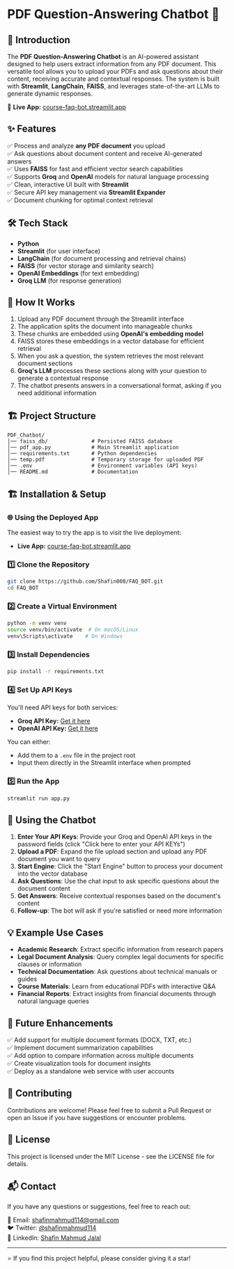 # PDF Question-Answering Chatbot 🤖

## 📌 Introduction
The **PDF Question-Answering Chatbot** is an AI-powered assistant designed to help users extract information from any PDF document. This versatile tool allows you to upload your PDFs and ask questions about their content, receiving accurate and contextual responses. The system is built with **Streamlit**, **LangChain**, **FAISS**, and leverages state-of-the-art LLMs to generate dynamic responses.

🔗 **Live App:** [course-faq-bot.streamlit.app](https://course-faq-bot.streamlit.app/)

## ✨ Features
✅ Process and analyze **any PDF document** you upload\
✅ Ask questions about document content and receive AI-generated answers\
✅ Uses **FAISS** for fast and efficient vector search capabilities\
✅ Supports **Groq** and **OpenAI** models for natural language processing\
✅ Clean, interactive UI built with **Streamlit**\
✅ Secure API key management via **Streamlit Expander**\
✅ Document chunking for optimal context retrieval

## 🛠️ Tech Stack
- **Python**  
- **Streamlit** (for user interface)  
- **LangChain** (for document processing and retrieval chains)  
- **FAISS** (for vector storage and similarity search)  
- **OpenAI Embeddings** (for text embedding)
- **Groq LLM** (for response generation)

## 🚀 How It Works
1. Upload any PDF document through the Streamlit interface
2. The application splits the document into manageable chunks
3. These chunks are embedded using **OpenAI's embedding model**
4. FAISS stores these embeddings in a vector database for efficient retrieval
5. When you ask a question, the system retrieves the most relevant document sections
6. **Groq's LLM** processes these sections along with your question to generate a contextual response
7. The chatbot presents answers in a conversational format, asking if you need additional information

## 🏗️ Project Structure
```
PDF_Chatbot/
│── faiss_db/              # Persisted FAISS database
│── pdf_app.py             # Main Streamlit application
│── requirements.txt       # Python dependencies
│── temp.pdf               # Temporary storage for uploaded PDF
│── .env                   # Environment variables (API keys)
│── README.md              # Documentation
```

## 🏗️ Installation & Setup

### 🌐 Using the Deployed App
The easiest way to try the app is to visit the live deployment:
- **Live App:** [course-faq-bot.streamlit.app](https://course-faq-bot.streamlit.app/)

### 1️⃣ Clone the Repository
```bash
git clone https://github.com/Shafin008/FAQ_BOT.git
cd FAQ_BOT
```

### 2️⃣ Create a Virtual Environment
```bash
python -m venv venv
source venv/bin/activate  # On macOS/Linux
venv\Scripts\activate    # On Windows
```

### 3️⃣ Install Dependencies
```bash
pip install -r requirements.txt
```

### 4️⃣ Set Up API Keys
You'll need API keys for both services:

- **Groq API Key:** [Get it here](https://console.groq.com/keys)
- **OpenAI API Key:** [Get it here](https://platform.openai.com/account/api-keys)

You can either:
- Add them to a `.env` file in the project root
- Input them directly in the Streamlit interface when prompted

### 5️⃣ Run the App
```bash
streamlit run app.py
```

## 🤖 Using the Chatbot
1. **Enter Your API Keys**: Provide your Groq and OpenAI API keys in the password fields (click "Click here to enter your API KEYs")
2. **Upload a PDF**: Expand the file upload section and upload any PDF document you want to query
3. **Start Engine**: Click the "Start Engine" button to process your document into the vector database
4. **Ask Questions**: Use the chat input to ask specific questions about the document content
5. **Get Answers**: Receive contextual responses based on the document's content
6. **Follow-up**: The bot will ask if you're satisfied or need more information

## 💡 Example Use Cases
- **Academic Research**: Extract specific information from research papers
- **Legal Document Analysis**: Query complex legal documents for specific clauses or information
- **Technical Documentation**: Ask questions about technical manuals or guides
- **Course Materials**: Learn from educational PDFs with interactive Q&A
- **Financial Reports**: Extract insights from financial documents through natural language queries

## 🔮 Future Enhancements
✅ Add support for multiple document formats (DOCX, TXT, etc.)\
✅ Implement document summarization capabilities\
✅ Add option to compare information across multiple documents\
✅ Create visualization tools for document insights\
✅ Deploy as a standalone web service with user accounts

## 🤝 Contributing
Contributions are welcome! Please feel free to submit a Pull Request or open an Issue if you have suggestions or encounter problems.

## 📜 License
This project is licensed under the MIT License - see the LICENSE file for details.

## 📬 Contact
If you have any questions or suggestions, feel free to reach out:

📧 Email: [shafinmahmud114@gmail.com](mailto:shafinmahmud114@gmail.com)  
🐦 Twitter: [@shafinmahmud114](https://x.com/shafinmahmud114)  
💼 LinkedIn: [Shafin Mahmud Jalal](https://www.linkedin.com/in/shafin-mahmud-jalal-8a76b3143/)

---

⭐ If you find this project helpful, please consider giving it a star!